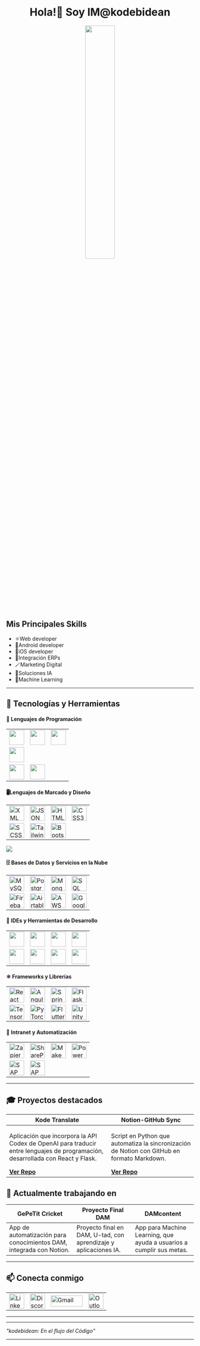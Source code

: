 
<div align="center">
  <h1>Hola!👋 Soy IM@kodebidean</h1>
</div>

<p align="center">
  <img src="welcome.gif" width="40%"/>
</p>

<h2>Mis Principales Skills</h2>  
<ul>
  <li>⚛️Web developer</li>
  <li>📱Android developer</li>
  <li>🍏iOS developer</li>
  <li>🏢Integración ERPs</li>
  <li>🪄Marketing Digital</li>
  <li>🧠Soluciones IA</li>
  <li>🤖Machine Learning</li>
</ul>
<hr>
<h2>🚀 Tecnologías y Herramientas</h2>
<table>
  <tbody>
     <h4>🦜 Lenguajes de Programación</h4>
      <tr><td><img src="https://cdn.jsdelivr.net/gh/devicons/devicon/icons/java/java-original.svg" width="40" height="40"/></td>
<td><img src="https://cdn.jsdelivr.net/gh/devicons/devicon/icons/python/python-original.svg" width="40" height="40"/></td>
      <td><img src="https://cdn.jsdelivr.net/gh/devicons/devicon/icons/javascript/javascript-original.svg" width="40" height="40"/></td></tr>
<td><img src="https://cdn.jsdelivr.net/gh/devicons/devicon/icons/cplusplus/cplusplus-original.svg" width="40" height="40"/></td>
      <tr>
<td><img src="https://cdn.jsdelivr.net/gh/devicons/devicon/icons/kotlin/kotlin-original.svg" width="40" height="40"/></td>
<td><img src="https://cdn.jsdelivr.net/gh/devicons/devicon/icons/swift/swift-original.svg" width="40" height="40"/></td>
    </tr>
  </tbody>
</table>
<table>
  <tbody>
    <tr>
      <h4>🖥️Lenguajes de Marcado y Diseño</h4>
      <td><img src="https://github.com/user-attachments/assets/24240a38-9f22-4591-a1be-c741860e3daf" width="40" height="40" alt="XML"/></td>
      <td><img src="https://github.com/user-attachments/assets/5d2a7443-16b0-4282-b7b8-5d8307f3061a" width="40" height="40" alt="JSON"/></td>
      <td><img src="https://cdn.jsdelivr.net/gh/devicons/devicon/icons/html5/html5-original.svg" width="40" height="40" alt="HTML5"/></td>
      <td><img src="https://cdn.jsdelivr.net/gh/devicons/devicon/icons/css3/css3-original.svg" width="40" height="40" alt="CSS3"/></td>
</tr>
      <tr>
<td><img src="https://github.com/user-attachments/assets/c39ba505-4a60-47af-8c96-757b1e6b1f58" width="40" height="40" alt="SCSS"/></td>
      <td><img src="https://github.com/user-attachments/assets/938f2ef9-d3d0-4754-afa1-77557aff3545" width="40" height="40" alt="Tailwind CSS"/></td>
      <td><img src="https://cdn.jsdelivr.net/gh/devicons/devicon/icons/bootstrap/bootstrap-original.svg" width="40" height="40" alt="Bootstrap"/></td>
    </tr>
  </tbody>
</table>
<div>
  <img src="https://github-readme-stats.vercel.app/api/top-langs/?username=kodebidean&layout=compact&theme=dark&langs_count=8&card_width=500" />
</div>
<table>
  <tbody>
    <h4>🗄️ Bases de Datos y Servicios en la Nube</h4>
    <td><img src="https://cdn.jsdelivr.net/gh/devicons/devicon/icons/mysql/mysql-original.svg" width="40" height="40" alt="MySQL"/></td>
    <td><img src="https://cdn.jsdelivr.net/gh/devicons/devicon/icons/postgresql/postgresql-original.svg" width="40" height="40" alt="PostgreSQL"/></td>
    <td><img src="https://cdn.jsdelivr.net/gh/devicons/devicon/icons/mongodb/mongodb-original.svg" width="40" height="40" alt="MongoDB"/></td>
    <td><img src="https://cdn.jsdelivr.net/gh/devicons/devicon/icons/microsoftsqlserver/microsoftsqlserver-plain.svg" width="40" height="40" alt="SQL Server"/></td>
</tr>
<tr>
<td><img src="https://cdn.jsdelivr.net/gh/devicons/devicon/icons/firebase/firebase-plain.svg" width="40" height="40" alt="Firebase"/></td>
    <td><img src="https://www.vectorlogo.zone/logos/airtable/airtable-icon.svg" width="40" height="40" alt="Airtable"/></td>
    <td><img src="https://upload.wikimedia.org/wikipedia/commons/9/93/Amazon_Web_Services_Logo.svg" width="40" height="40" alt="AWS"/></td>
    <td><img src="https://github.com/user-attachments/assets/45f31bd8-d0cd-42ee-b23f-c6ddb644756b" width="40" height="40" alt="Google Cloud"/>
</td>
</tr>
  </tbody>
</table>
<table>
  <tbody>
      <h4>🔧 IDEs y Herramientas de Desarrollo</h4>
<tr>
      <td><img src="https://cdn.jsdelivr.net/gh/devicons/devicon/icons/intellij/intellij-original.svg" width="40" height="40"/></td>
      <td><img src="https://cdn.jsdelivr.net/gh/devicons/devicon/icons/androidstudio/androidstudio-original.svg" width="40" height="40"/></td>
      <td><img src="https://cdn.jsdelivr.net/gh/devicons/devicon/icons/xcode/xcode-original.svg" width="40" height="40"/></td>
      <td><img src="https://cdn.jsdelivr.net/gh/devicons/devicon/icons/vscode/vscode-original.svg" width="40" height="40"/></td></tr>
<tr>
      <td><img src="https://cdn.jsdelivr.net/gh/devicons/devicon/icons/bash/bash-original.svg" width="40" height="40"/></td>
      <td><img src="https://cdn.jsdelivr.net/gh/devicons/devicon/icons/docker/docker-original.svg" width="40" height="40"/></td>
      <td><img src="https://cdn.jsdelivr.net/gh/devicons/devicon/icons/nodejs/nodejs-original.svg" width="40" height="40"/></td>
      <td><img src="https://cdn.jsdelivr.net/gh/devicons/devicon/icons/git/git-original.svg" width="40" height="40"/></td>
    </tr>
  </tbody>
</table>
<table>
  <tbody>
    <h4>⚛️ Frameworks y Librerías</h4>
    <tr><td><img src="https://cdn.jsdelivr.net/gh/devicons/devicon/icons/react/react-original.svg" width="40" height="40" alt="React"/></td>
    <td><img src="https://cdn.jsdelivr.net/gh/devicons/devicon/icons/angularjs/angularjs-original.svg" width="40" height="40" alt="Angular"/></td>
    <td><img src="https://cdn.jsdelivr.net/gh/devicons/devicon/icons/spring/spring-original.svg" width="40" height="40" alt="Spring"/></td>
    <td><img src="https://cdn.jsdelivr.net/gh/devicons/devicon/icons/flask/flask-original.svg" width="40" height="40" alt="Flask"/></td></tr>
    <tr><td><img src="https://cdn.jsdelivr.net/gh/devicons/devicon/icons/tensorflow/tensorflow-original.svg" width="40" height="40" alt="TensorFlow"/></td>
    <td><img src="https://cdn.jsdelivr.net/gh/devicons/devicon/icons/pytorch/pytorch-original.svg" width="40" height="40" alt="PyTorch"/></td>
    <td><img src="https://cdn.jsdelivr.net/gh/devicons/devicon/icons/flutter/flutter-original.svg" width="40" height="40" alt="Flutter"/></td>
    <td><img src="https://cdn.jsdelivr.net/gh/devicons/devicon/icons/unity/unity-original.svg" width="40" height="40" alt="Unity"/></td></tr>
  </tbody>
</table>

<table>
  <tbody>
      <h4>🔗 Intranet y Automatización</h4>
<tr>
      <td><img src="https://github.com/user-attachments/assets/b26d0e17-9b93-42d9-b847-dc5c7f03b410" width="40" height="40" alt="Zapier"/></td>
      <td><img src="https://github.com/user-attachments/assets/34d79060-cf55-455d-8a98-a9f33aced246" width="40" height="40" alt="SharePoint"/></td>
      <td><img src="https://digitalagilitygroup.com/wp-content/uploads/2023/03/Make-Formerly-Integromat-1024x724-1.png" width="40" height="40" alt="Make"/></td>
      <td><img src="https://cdn-icons-png.flaticon.com/512/732/732221.png" width="40" height="40" alt="Power Platform"/></td></tr>
<tr>
      <td><img src="https://github.com/user-attachments/assets/3d9b9084-9417-474f-896f-3eb3a783b9a3" width="40" height="40" alt="SAP"/></td>
      <td><img src="https://cdn4.iconfinder.com/data/icons/logos-3/640/odoo_logo_rgb-512.png" width="40" height="40" alt="SAP"/></td>
    </tr>
  </tbody>
</table>
<hr>
<h2>🎓 Proyectos destacados</h2>
<table>
  <thead>
    <th><b>Kode Translate</b></th>
    <th><b>Notion-GitHub Sync</b></th>
  </thead>
  <tbody>
    <tr>
      <td>
        <p>Aplicación que incorpora la API Codex de OpenAI para traducir entre lenguajes de programación, desarrollada con React y Flask.</p>
        <a href="https://github.com/kodebidean/kode-translate"><b>Ver Repo</b></a>
      </td>
      <td>
        <p>Script en Python que automatiza la sincronización de Notion con GitHub en formato Markdown.</p>
        <a href="https://github.com/kodebidean/notion-to-github-sync"><b>Ver Repo</b></a>
      </td>
    </tr>
  </tbody>
</table>

<h2>🌱 Actualmente trabajando en</h2>
<table>
  <thead>
    <tr>
      <th>GePeTit Cricket</th>
      <th>Proyecto Final DAM</th>
      <th>DAMcontent</th>
    </tr>
  </thead>
  <tbody>
    <tr>
      <td>App de automatización para conocimientos DAM, integrada con Notion.</td>
      <td>Proyecto final en DAM, U-tad, con aprendizaje y aplicaciones IA.</td>
      <td>App para Machine Learning, que ayuda a usuarios a cumplir sus metas.</td>
    </tr>
  </tbody>
</table>
<hr>
<h2>📫 Conecta conmigo</h2> 
<table>
  <tbody>
    <tr>
      <td>
        <a href="https://www.linkedin.com/in/imanol-mugueta-unsain-b18ba92b3/">
          <img src="https://cdn.jsdelivr.net/gh/devicons/devicon/icons/linkedin/linkedin-original.svg" width="40" height="40" alt="LinkedIn"/>
        </a>
      </td>
      <td>
        <a href="https://discord.com/users/tu-discord-id">
          <img src="https://discord.com/assets/2c21aeda16de354ba5334551a883b481.png" width="40" height="40" alt="Discord"/>
        </a>
      </td>
      <td>
        <a href="mailto:kodigolekua@gmail.com">
          <img src="https://ssl.gstatic.com/ui/v1/icons/mail/rfr/logo_gmail_lockup_default_1x_r2.png" width="85" height="30" alt="Gmail"/>
        </a>
      </td>
      <td>
        <a href="mailto:kodeleku@outlook.com">
          <img src="https://cdn.icon-icons.com/icons2/3053/PNG/512/microsoft_outlook_macos_bigsur_icon_189971.png" width="40" height="40" alt="Outlook"/>
        </a>
      </td>
    </tr>
  </tbody>
</table>
<hr>  

---

<em>"kodebidean: En el flujo del Código"</em>

---


